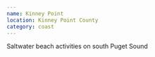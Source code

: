 ```yaml
---
name: Kinney Point
location: Kinney Point County
category: coast
---
```


Saltwater beach activities on south Puget Sound
